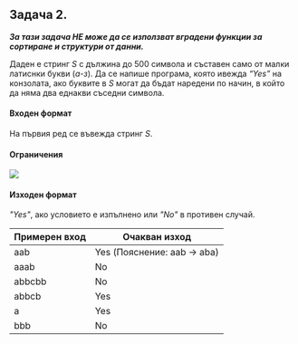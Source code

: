 ## Задача 2.

***За тази задача НЕ може да се използват вградени функции за сортиране и структури от данни.***

Даден е стринг *S* с дължина до 500 символа и съставен само от малки латиснки букви (*a-з*). Да се напише програма, която ивежда *“Yes”* на конзолата, ако буквите в *S* могат да бъдат наредени по начин, в който да няма два еднакви съседни символа.

#### Входен формат
На първия ред се въвежда стринг *S*.

#### Ограничения
<img src="https://latex.codecogs.com/svg.latex?\Large&space;|S|\le{500}"><br>

#### Изходен формат
*"Yes"*, ако условието е изпълнено или *"No"* в противен случай.

Примерен вход|Oчакван изход
-|-
aab|Yes (Пояснение: aab -> aba)
aaab|No
abbcbb|No
abbcb|Yes
a|Yes
bbb|No

